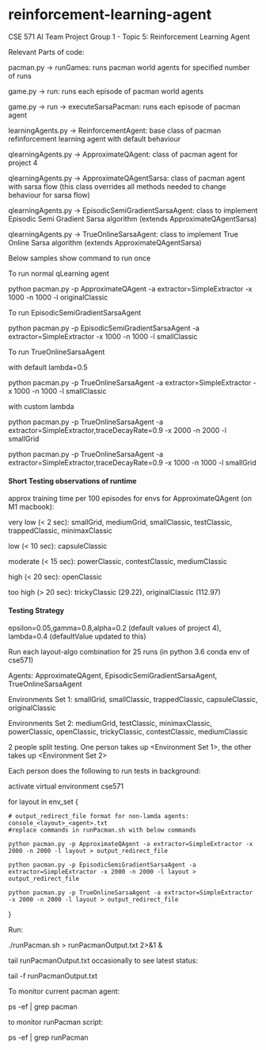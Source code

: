 # reinforcement-learning-agent
CSE 571 AI Team Project Group 1 - Topic 5: Reinforcement Learning Agent

Relevant Parts of code:

pacman.py -> runGames: runs pacman world agents for specified number of runs

game.py -> run: runs each episode of pacman world agents

game.py -> run -> executeSarsaPacman: runs each episode of pacman agent

learningAgents.py -> ReinforcementAgent: base class of pacman refinforcement learning agent with default behaviour

qlearningAgents.py -> ApproximateQAgent: class of pacman agent for project 4

qlearningAgents.py -> ApproximateQAgentSarsa: class of pacman agent with sarsa flow (this class overrides all methods needed to change behaviour for sarsa flow)

qlearningAgents.py -> EpisodicSemiGradientSarsaAgent: class to implement Episodic Semi Gradient Sarsa algorithm (extends ApproximateQAgentSarsa)

qlearningAgents.py -> TrueOnlineSarsaAgent: class to implement True Online Sarsa algorithm (extends ApproximateQAgentSarsa)

Below samples show command to run once

To run normal qLearning agent

python pacman.py -p ApproximateQAgent -a extractor=SimpleExtractor -x 1000 -n 1000 -l originalClassic

To run EpisodicSemiGradientSarsaAgent

python pacman.py -p EpisodicSemiGradientSarsaAgent -a extractor=SimpleExtractor -x 1000 -n 1000 -l smallClassic

To run TrueOnlineSarsaAgent

with default lambda=0.5

python pacman.py -p TrueOnlineSarsaAgent -a extractor=SimpleExtractor -x 1000 -n 1000 -l smallClassic

with custom lambda

python pacman.py -p TrueOnlineSarsaAgent -a extractor=SimpleExtractor,traceDecayRate=0.9 -x 2000 -n 2000 -l smallGrid

python pacman.py -p TrueOnlineSarsaAgent -a extractor=SimpleExtractor,traceDecayRate=0.9 -x 1000 -n 1000 -l smallGrid

#### Short Testing observations of runtime ####

approx training time per 100 episodes for envs for ApproximateQAgent (on M1 macbook):

very low (< 2 sec): smallGrid, mediumGrid, smallClassic, testClassic, trappedClassic, minimaxClassic

low (< 10 sec): capsuleClassic

moderate (< 15 sec): powerClassic, contestClassic, mediumClassic

high (< 20 sec): openClassic

too high (> 20 sec): trickyClassic (29.22), originalClassic (112.97)


#### Testing Strategy ####

epsilon=0.05,gamma=0.8,alpha=0.2 (default values of project 4), lambda=0.4 (defaultValue updated to this)

Run each layout-algo combination for 25 runs (in python 3.6 conda env of cse571)

Agents: ApproximateQAgent, EpisodicSemiGradientSarsaAgent, TrueOnlineSarsaAgent

Environments Set 1: smallGrid, smallClassic, trappedClassic, capsuleClassic, originalClassic

Environments Set 2: mediumGrid, testClassic, minimaxClassic, powerClassic, openClassic, trickyClassic, contestClassic, mediumClassic

2 people split testing. One person takes up <Environment Set 1>, the other takes up <Environment Set 2>

Each person does the following to run tests in background:

activate virtual environment cse571

for layout in env_set {

    # output_redirect_file format for non-lamda agents: console_<layout>_<agent>.txt
    #replace commands in runPacman.sh with below commands

    python pacman.py -p ApproximateQAgent -a extractor=SimpleExtractor -x 2000 -n 2000 -l layout > output_redirect_file

    python pacman.py -p EpisodicSemiGradientSarsaAgent -a extractor=SimpleExtractor -x 2000 -n 2000 -l layout > output_redirect_file

    python pacman.py -p TrueOnlineSarsaAgent -a extractor=SimpleExtractor -x 2000 -n 2000 -l layout > output_redirect_file
    
}

Run:

./runPacman.sh > runPacmanOutput.txt 2>&1 &

tail runPacmanOutput.txt occasionally to see latest status:

tail -f runPacmanOutput.txt

To monitor current pacman agent:

ps -ef | grep pacman

to monitor runPacman script:

ps -ef | grep runPacman